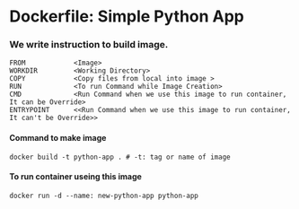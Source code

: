 # Dockerfile: Simple Python App
### We write instruction to build image.
```
FROM            <Image>
WORKDIR         <Working Directory>
COPY            <Copy files from local into image >
RUN             <To run Command while Image Creation>
CMD             <Run Command when we use this image to run container, It can be Override>
ENTRYPOINT      <<Run Command when we use this image to run container, It can't be Override>>
```

#### Command to make image
```
docker build -t python-app . # -t: tag or name of image
```

#### To run container useing this image
```
docker run -d --name: new-python-app python-app
```